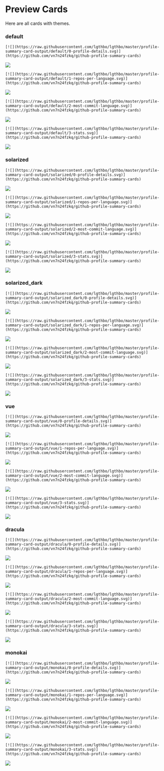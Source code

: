 
# Preview Cards

Here are all cards with themes.


### default


```
[![](https://raw.githubusercontent.com/lgthbo/lgthbo/master/profile-summary-card-output/default/0-profile-details.svg)](https://github.com/vn7n24fzkq/github-profile-summary-cards)
```
![](https://raw.githubusercontent.com/lgthbo/lgthbo/master/profile-summary-card-output/default/0-profile-details.svg)


```
[![](https://raw.githubusercontent.com/lgthbo/lgthbo/master/profile-summary-card-output/default/1-repos-per-language.svg)](https://github.com/vn7n24fzkq/github-profile-summary-cards)
```
![](https://raw.githubusercontent.com/lgthbo/lgthbo/master/profile-summary-card-output/default/1-repos-per-language.svg)


```
[![](https://raw.githubusercontent.com/lgthbo/lgthbo/master/profile-summary-card-output/default/2-most-commit-language.svg)](https://github.com/vn7n24fzkq/github-profile-summary-cards)
```
![](https://raw.githubusercontent.com/lgthbo/lgthbo/master/profile-summary-card-output/default/2-most-commit-language.svg)


```
[![](https://raw.githubusercontent.com/lgthbo/lgthbo/master/profile-summary-card-output/default/3-stats.svg)](https://github.com/vn7n24fzkq/github-profile-summary-cards)
```
![](https://raw.githubusercontent.com/lgthbo/lgthbo/master/profile-summary-card-output/default/3-stats.svg)


### solarized


```
[![](https://raw.githubusercontent.com/lgthbo/lgthbo/master/profile-summary-card-output/solarized/0-profile-details.svg)](https://github.com/vn7n24fzkq/github-profile-summary-cards)
```
![](https://raw.githubusercontent.com/lgthbo/lgthbo/master/profile-summary-card-output/solarized/0-profile-details.svg)


```
[![](https://raw.githubusercontent.com/lgthbo/lgthbo/master/profile-summary-card-output/solarized/1-repos-per-language.svg)](https://github.com/vn7n24fzkq/github-profile-summary-cards)
```
![](https://raw.githubusercontent.com/lgthbo/lgthbo/master/profile-summary-card-output/solarized/1-repos-per-language.svg)


```
[![](https://raw.githubusercontent.com/lgthbo/lgthbo/master/profile-summary-card-output/solarized/2-most-commit-language.svg)](https://github.com/vn7n24fzkq/github-profile-summary-cards)
```
![](https://raw.githubusercontent.com/lgthbo/lgthbo/master/profile-summary-card-output/solarized/2-most-commit-language.svg)


```
[![](https://raw.githubusercontent.com/lgthbo/lgthbo/master/profile-summary-card-output/solarized/3-stats.svg)](https://github.com/vn7n24fzkq/github-profile-summary-cards)
```
![](https://raw.githubusercontent.com/lgthbo/lgthbo/master/profile-summary-card-output/solarized/3-stats.svg)


### solarized_dark


```
[![](https://raw.githubusercontent.com/lgthbo/lgthbo/master/profile-summary-card-output/solarized_dark/0-profile-details.svg)](https://github.com/vn7n24fzkq/github-profile-summary-cards)
```
![](https://raw.githubusercontent.com/lgthbo/lgthbo/master/profile-summary-card-output/solarized_dark/0-profile-details.svg)


```
[![](https://raw.githubusercontent.com/lgthbo/lgthbo/master/profile-summary-card-output/solarized_dark/1-repos-per-language.svg)](https://github.com/vn7n24fzkq/github-profile-summary-cards)
```
![](https://raw.githubusercontent.com/lgthbo/lgthbo/master/profile-summary-card-output/solarized_dark/1-repos-per-language.svg)


```
[![](https://raw.githubusercontent.com/lgthbo/lgthbo/master/profile-summary-card-output/solarized_dark/2-most-commit-language.svg)](https://github.com/vn7n24fzkq/github-profile-summary-cards)
```
![](https://raw.githubusercontent.com/lgthbo/lgthbo/master/profile-summary-card-output/solarized_dark/2-most-commit-language.svg)


```
[![](https://raw.githubusercontent.com/lgthbo/lgthbo/master/profile-summary-card-output/solarized_dark/3-stats.svg)](https://github.com/vn7n24fzkq/github-profile-summary-cards)
```
![](https://raw.githubusercontent.com/lgthbo/lgthbo/master/profile-summary-card-output/solarized_dark/3-stats.svg)


### vue


```
[![](https://raw.githubusercontent.com/lgthbo/lgthbo/master/profile-summary-card-output/vue/0-profile-details.svg)](https://github.com/vn7n24fzkq/github-profile-summary-cards)
```
![](https://raw.githubusercontent.com/lgthbo/lgthbo/master/profile-summary-card-output/vue/0-profile-details.svg)


```
[![](https://raw.githubusercontent.com/lgthbo/lgthbo/master/profile-summary-card-output/vue/1-repos-per-language.svg)](https://github.com/vn7n24fzkq/github-profile-summary-cards)
```
![](https://raw.githubusercontent.com/lgthbo/lgthbo/master/profile-summary-card-output/vue/1-repos-per-language.svg)


```
[![](https://raw.githubusercontent.com/lgthbo/lgthbo/master/profile-summary-card-output/vue/2-most-commit-language.svg)](https://github.com/vn7n24fzkq/github-profile-summary-cards)
```
![](https://raw.githubusercontent.com/lgthbo/lgthbo/master/profile-summary-card-output/vue/2-most-commit-language.svg)


```
[![](https://raw.githubusercontent.com/lgthbo/lgthbo/master/profile-summary-card-output/vue/3-stats.svg)](https://github.com/vn7n24fzkq/github-profile-summary-cards)
```
![](https://raw.githubusercontent.com/lgthbo/lgthbo/master/profile-summary-card-output/vue/3-stats.svg)


### dracula


```
[![](https://raw.githubusercontent.com/lgthbo/lgthbo/master/profile-summary-card-output/dracula/0-profile-details.svg)](https://github.com/vn7n24fzkq/github-profile-summary-cards)
```
![](https://raw.githubusercontent.com/lgthbo/lgthbo/master/profile-summary-card-output/dracula/0-profile-details.svg)


```
[![](https://raw.githubusercontent.com/lgthbo/lgthbo/master/profile-summary-card-output/dracula/1-repos-per-language.svg)](https://github.com/vn7n24fzkq/github-profile-summary-cards)
```
![](https://raw.githubusercontent.com/lgthbo/lgthbo/master/profile-summary-card-output/dracula/1-repos-per-language.svg)


```
[![](https://raw.githubusercontent.com/lgthbo/lgthbo/master/profile-summary-card-output/dracula/2-most-commit-language.svg)](https://github.com/vn7n24fzkq/github-profile-summary-cards)
```
![](https://raw.githubusercontent.com/lgthbo/lgthbo/master/profile-summary-card-output/dracula/2-most-commit-language.svg)


```
[![](https://raw.githubusercontent.com/lgthbo/lgthbo/master/profile-summary-card-output/dracula/3-stats.svg)](https://github.com/vn7n24fzkq/github-profile-summary-cards)
```
![](https://raw.githubusercontent.com/lgthbo/lgthbo/master/profile-summary-card-output/dracula/3-stats.svg)


### monokai


```
[![](https://raw.githubusercontent.com/lgthbo/lgthbo/master/profile-summary-card-output/monokai/0-profile-details.svg)](https://github.com/vn7n24fzkq/github-profile-summary-cards)
```
![](https://raw.githubusercontent.com/lgthbo/lgthbo/master/profile-summary-card-output/monokai/0-profile-details.svg)


```
[![](https://raw.githubusercontent.com/lgthbo/lgthbo/master/profile-summary-card-output/monokai/1-repos-per-language.svg)](https://github.com/vn7n24fzkq/github-profile-summary-cards)
```
![](https://raw.githubusercontent.com/lgthbo/lgthbo/master/profile-summary-card-output/monokai/1-repos-per-language.svg)


```
[![](https://raw.githubusercontent.com/lgthbo/lgthbo/master/profile-summary-card-output/monokai/2-most-commit-language.svg)](https://github.com/vn7n24fzkq/github-profile-summary-cards)
```
![](https://raw.githubusercontent.com/lgthbo/lgthbo/master/profile-summary-card-output/monokai/2-most-commit-language.svg)


```
[![](https://raw.githubusercontent.com/lgthbo/lgthbo/master/profile-summary-card-output/monokai/3-stats.svg)](https://github.com/vn7n24fzkq/github-profile-summary-cards)
```
![](https://raw.githubusercontent.com/lgthbo/lgthbo/master/profile-summary-card-output/monokai/3-stats.svg)


